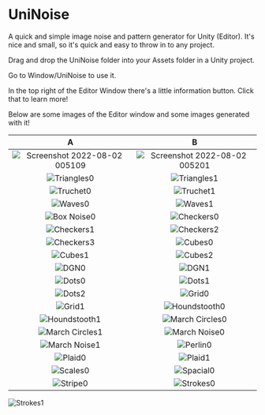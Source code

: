 # UniNoise
A quick and simple image noise and pattern generator for Unity (Editor). It's nice and small, so it's quick and easy to throw in to any project.

Drag and drop the UniNoise folder into your Assets folder in a Unity project.

Go to Window/UniNoise to use it.

In the top right of the Editor Window there's a little information button. Click that to learn more!

Below are some images of the Editor window and some images generated with it!

A                          |  B
:-------------------------:|:-------------------------:
![Screenshot 2022-08-02 005109](https://user-images.githubusercontent.com/109846805/182303415-407e2689-500f-45e8-bb5c-15c6a19c646c.png) | ![Screenshot 2022-08-02 005201](https://user-images.githubusercontent.com/109846805/182303428-25ca67c0-fe26-4a96-bf83-2448d670b0b1.png)
![Triangles0](https://user-images.githubusercontent.com/109846805/182302375-12ac03a9-d706-43f8-adcc-75c38cabf542.png) | ![Triangles1](https://user-images.githubusercontent.com/109846805/182302376-4dfa76bc-e63f-4f25-bf94-0b3471e4d15f.png)
![Truchet0](https://user-images.githubusercontent.com/109846805/182302377-74ff654e-72b9-4a6e-8cac-60557938922a.png) | ![Truchet1](https://user-images.githubusercontent.com/109846805/182302379-42519b9c-7a24-4eba-9290-03d6717ffd83.png)
![Waves0](https://user-images.githubusercontent.com/109846805/182302380-66c78ee7-f96c-4216-8b2f-e31207232529.png) | ![Waves1](https://user-images.githubusercontent.com/109846805/182302381-14cfa7eb-9cbc-444a-bb03-a3563848882d.png)
![Box Noise0](https://user-images.githubusercontent.com/109846805/182302383-4408ad78-7169-4e47-bc02-aed2b4a3a119.png) | ![Checkers0](https://user-images.githubusercontent.com/109846805/182302385-8b24285e-a687-4537-a31d-d13d45b9580c.png)
![Checkers1](https://user-images.githubusercontent.com/109846805/182302386-aa36eb90-4cfc-4858-b07b-a920613b9782.png) | ![Checkers2](https://user-images.githubusercontent.com/109846805/182302390-433f05f3-435b-4550-9d40-3475ae3b0120.png)
![Checkers3](https://user-images.githubusercontent.com/109846805/182302391-e15d03ce-4a9a-431c-8f8c-d00d31666645.png) | ![Cubes0](https://user-images.githubusercontent.com/109846805/182302392-3a1b0ec6-7526-4b1d-8aa6-867e29df1693.png)
![Cubes1](https://user-images.githubusercontent.com/109846805/182302396-f809079a-b03e-4f73-bbf0-f0b08aa50545.png) | ![Cubes2](https://user-images.githubusercontent.com/109846805/182302397-b2e7c465-0782-48bb-b8d2-76f1ed733f3f.png)
![DGN0](https://user-images.githubusercontent.com/109846805/182302399-4d23ce93-81ea-46f1-b859-dbbcc1a7447a.png) | ![DGN1](https://user-images.githubusercontent.com/109846805/182302400-3b3c6abe-db77-41e1-9f82-7ab6fb063666.png)
![Dots0](https://user-images.githubusercontent.com/109846805/182302401-2762898a-6617-4e22-aed8-62eed3905ebf.png) | ![Dots1](https://user-images.githubusercontent.com/109846805/182302404-4fdde631-b794-4c16-87f8-5b22ad0ce43d.png)
![Dots2](https://user-images.githubusercontent.com/109846805/182302406-b8351090-2cf5-4449-a4e0-deb6a0abaa5c.png) | ![Grid0](https://user-images.githubusercontent.com/109846805/182302407-f453fae8-fda9-4b93-b2b1-f7866b61124c.png)
![Grid1](https://user-images.githubusercontent.com/109846805/182302410-ca7cf748-8e50-46c1-9621-43061a7dbd58.png) | ![Houndstooth0](https://user-images.githubusercontent.com/109846805/182302412-48b92dde-027f-4455-bbff-f82bccf5de1b.png)
![Houndstooth1](https://user-images.githubusercontent.com/109846805/182302413-1c7770f3-c47b-4d80-8921-5f00c3b99e6f.png) | ![March Circles0](https://user-images.githubusercontent.com/109846805/182302414-dfdc0d2e-3e70-4e8f-935e-6a2869ee4614.png)
![March Circles1](https://user-images.githubusercontent.com/109846805/182302416-2a8bd852-dcdd-48c2-8167-a42b033a0c9d.png) | ![March Noise0](https://user-images.githubusercontent.com/109846805/182302418-f500e81d-80f7-4775-8821-038819aaa170.png)
![March Noise1](https://user-images.githubusercontent.com/109846805/182302422-3598deac-2577-4ae5-b82c-0b59bd6a2c44.png) | ![Perlin0](https://user-images.githubusercontent.com/109846805/182302423-da426ea8-7553-4b63-b69d-e89fd83e5b5e.png)
![Plaid0](https://user-images.githubusercontent.com/109846805/182302425-42c40361-8991-4dfd-bd41-ceb6677133dc.png) | ![Plaid1](https://user-images.githubusercontent.com/109846805/182302426-437e7f0a-07b2-425a-83ff-27fd69a67ea8.png)
![Scales0](https://user-images.githubusercontent.com/109846805/182302428-c03f7de4-16c4-4caf-9955-88ce055653a9.png) | ![Spacial0](https://user-images.githubusercontent.com/109846805/182302429-b8ef9836-1a16-4064-9656-6e9b9cfae9ce.png)
![Stripe0](https://user-images.githubusercontent.com/109846805/182302432-92737af7-8a03-4a51-b031-6a66809f9dd0.png) | ![Strokes0](https://user-images.githubusercontent.com/109846805/182302434-20069c7d-267c-4616-97fb-2cd9becfe1a7.png)
![Strokes1](https://user-images.githubusercontent.com/109846805/182302435-0cbccb94-16e6-4d30-8c25-86cec4f2b6ce.png)
